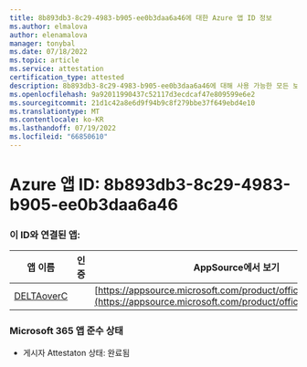 ```yaml
---
title: 8b893db3-8c29-4983-b905-ee0b3daa6a46에 대한 Azure 앱 ID 정보
ms.author: elmalova
author: elenamalova
manager: tonybal
ms.date: 07/18/2022
ms.topic: article
ms.service: attestation
certification_type: attested
description: 8b893db3-8c29-4983-b905-ee0b3daa6a46에 대해 사용 가능한 모든 보안 및 규정 준수 정보입니다.
ms.openlocfilehash: 9a92011990437c52117d3ecdcaf47e809599e6e2
ms.sourcegitcommit: 21d1c42a8e6d9f94b9c8f279bbe37f649ebd4e10
ms.translationtype: MT
ms.contentlocale: ko-KR
ms.lasthandoff: 07/19/2022
ms.locfileid: "66850610"
---
```

# <a name="azure-app-id-8b893db3-8c29-4983-b905-ee0b3daa6a46"></a>Azure 앱 ID: 8b893db3-8c29-4983-b905-ee0b3daa6a46


### <a name="apps-associated-with-this-id"></a>이 ID와 연결된 앱:
| **앱 이름** | **인증** | **AppSource에서 보기** |
|--------------|---------------|-----------------------|
| [DELTAoverC](../forward/WA200003286.md) |  | [https://appsource.microsoft.com/product/office/WA200003286](https://appsource.microsoft.com/product/office/WA200003286) |

### <a name="microsoft-365-app-compliance-status"></a>Microsoft 365 앱 준수 상태
- 게시자 Attestaton 상태: 완료됨
